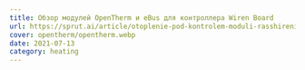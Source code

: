```yaml
---
title: Обзор модулей OpenTherm и eBus для контроллера Wiren Board
url: https://sprut.ai/article/otoplenie-pod-kontrolem-moduli-rasshireniya-wiren-board-s-interfeysom-opentherm-i-ebus
cover: opentherm/opentherm.webp
date: 2021-07-13
category: heating
---
```


